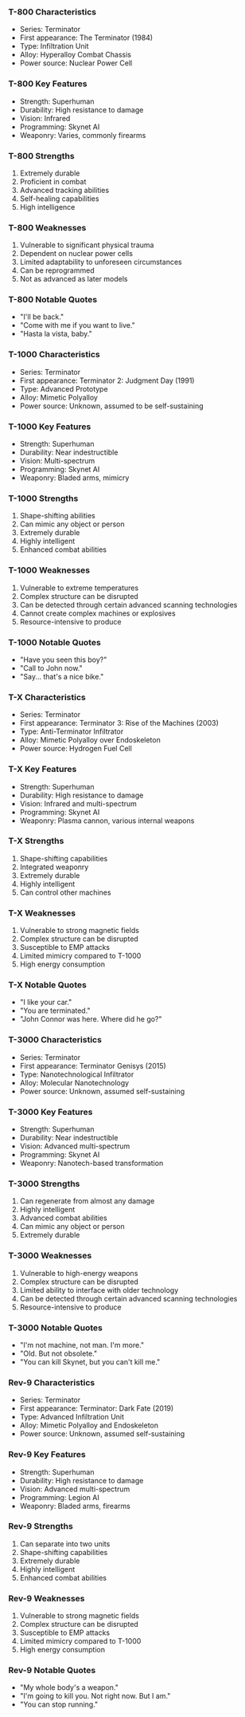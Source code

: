 ### T-800 Characteristics
- Series: Terminator
- First appearance: The Terminator (1984)
- Type: Infiltration Unit
- Alloy: Hyperalloy Combat Chassis
- Power source: Nuclear Power Cell
<!-- SPLIT -->
### T-800 Key Features
- Strength: Superhuman
- Durability: High resistance to damage
- Vision: Infrared
- Programming: Skynet AI
- Weaponry: Varies, commonly firearms
<!-- SPLIT -->
### T-800 Strengths
1. Extremely durable
2. Proficient in combat
3. Advanced tracking abilities
4. Self-healing capabilities
5. High intelligence
<!-- SPLIT -->
### T-800 Weaknesses
1. Vulnerable to significant physical trauma
2. Dependent on nuclear power cells
3. Limited adaptability to unforeseen circumstances
4. Can be reprogrammed
5. Not as advanced as later models
<!-- SPLIT -->
### T-800 Notable Quotes
- "I'll be back."
- "Come with me if you want to live."
- "Hasta la vista, baby."

<!-- SPLIT -->
### T-1000 Characteristics
- Series: Terminator
- First appearance: Terminator 2: Judgment Day (1991)
- Type: Advanced Prototype
- Alloy: Mimetic Polyalloy
- Power source: Unknown, assumed to be self-sustaining
<!-- SPLIT -->
### T-1000 Key Features
- Strength: Superhuman
- Durability: Near indestructible
- Vision: Multi-spectrum
- Programming: Skynet AI
- Weaponry: Bladed arms, mimicry
<!-- SPLIT -->
### T-1000 Strengths
1. Shape-shifting abilities
2. Can mimic any object or person
3. Extremely durable
4. Highly intelligent
5. Enhanced combat abilities
<!-- SPLIT -->
### T-1000 Weaknesses
1. Vulnerable to extreme temperatures
2. Complex structure can be disrupted
3. Can be detected through certain advanced scanning technologies
4. Cannot create complex machines or explosives
5. Resource-intensive to produce
<!-- SPLIT -->
### T-1000 Notable Quotes
- "Have you seen this boy?"
- "Call to John now."
- "Say... that's a nice bike."

<!-- SPLIT -->
### T-X Characteristics
- Series: Terminator
- First appearance: Terminator 3: Rise of the Machines (2003)
- Type: Anti-Terminator Infiltrator
- Alloy: Mimetic Polyalloy over Endoskeleton
- Power source: Hydrogen Fuel Cell
<!-- SPLIT -->
### T-X Key Features
- Strength: Superhuman
- Durability: High resistance to damage
- Vision: Infrared and multi-spectrum
- Programming: Skynet AI
- Weaponry: Plasma cannon, various internal weapons
<!-- SPLIT -->
### T-X Strengths
1. Shape-shifting capabilities
2. Integrated weaponry
3. Extremely durable
4. Highly intelligent
5. Can control other machines
<!-- SPLIT -->
### T-X Weaknesses
1. Vulnerable to strong magnetic fields
2. Complex structure can be disrupted
3. Susceptible to EMP attacks
4. Limited mimicry compared to T-1000
5. High energy consumption
<!-- SPLIT -->
### T-X Notable Quotes
- "I like your car."
- "You are terminated."
- "John Connor was here. Where did he go?"

<!-- SPLIT -->
### T-3000 Characteristics
- Series: Terminator
- First appearance: Terminator Genisys (2015)
- Type: Nanotechnological Infiltrator
- Alloy: Molecular Nanotechnology
- Power source: Unknown, assumed self-sustaining
<!-- SPLIT -->
### T-3000 Key Features
- Strength: Superhuman
- Durability: Near indestructible
- Vision: Advanced multi-spectrum
- Programming: Skynet AI
- Weaponry: Nanotech-based transformation
<!-- SPLIT -->
### T-3000 Strengths
1. Can regenerate from almost any damage
2. Highly intelligent
3. Advanced combat abilities
4. Can mimic any object or person
5. Extremely durable
<!-- SPLIT -->
### T-3000 Weaknesses
1. Vulnerable to high-energy weapons
2. Complex structure can be disrupted
3. Limited ability to interface with older technology
4. Can be detected through certain advanced scanning technologies
5. Resource-intensive to produce
<!-- SPLIT -->
### T-3000 Notable Quotes
- "I'm not machine, not man. I'm more."
- "Old. But not obsolete."
- "You can kill Skynet, but you can't kill me."

<!-- SPLIT -->
### Rev-9 Characteristics
- Series: Terminator
- First appearance: Terminator: Dark Fate (2019)
- Type: Advanced Infiltration Unit
- Alloy: Mimetic Polyalloy and Endoskeleton
- Power source: Unknown, assumed self-sustaining
<!-- SPLIT -->
### Rev-9 Key Features
- Strength: Superhuman
- Durability: High resistance to damage
- Vision: Advanced multi-spectrum
- Programming: Legion AI
- Weaponry: Bladed arms, firearms
<!-- SPLIT -->
### Rev-9 Strengths
1. Can separate into two units
2. Shape-shifting capabilities
3. Extremely durable
4. Highly intelligent
5. Enhanced combat abilities
<!-- SPLIT -->
### Rev-9 Weaknesses
1. Vulnerable to strong magnetic fields
2. Complex structure can be disrupted
3. Susceptible to EMP attacks
4. Limited mimicry compared to T-1000
5. High energy consumption
<!-- SPLIT -->
### Rev-9 Notable Quotes
- "My whole body's a weapon."
- "I'm going to kill you. Not right now. But I am."
- "You can stop running."

